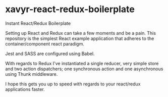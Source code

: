 # xavyr-react-redux-boilerplate
Instant React/Redux Boilerplate

Setting up React and Redux can take a few moments and be a pain. This repository is the simplest React example application that adheres to the container/component react paradigm.

Jest and SASS are configured using Babel.

With regards to Redux I've instantiated a single reducer, very simple store and two action dispatchers; one synchronous action and one asynchronous using Thunk middleware.

I hope this gets you up to speed with regards to your react/redux applications faster.
